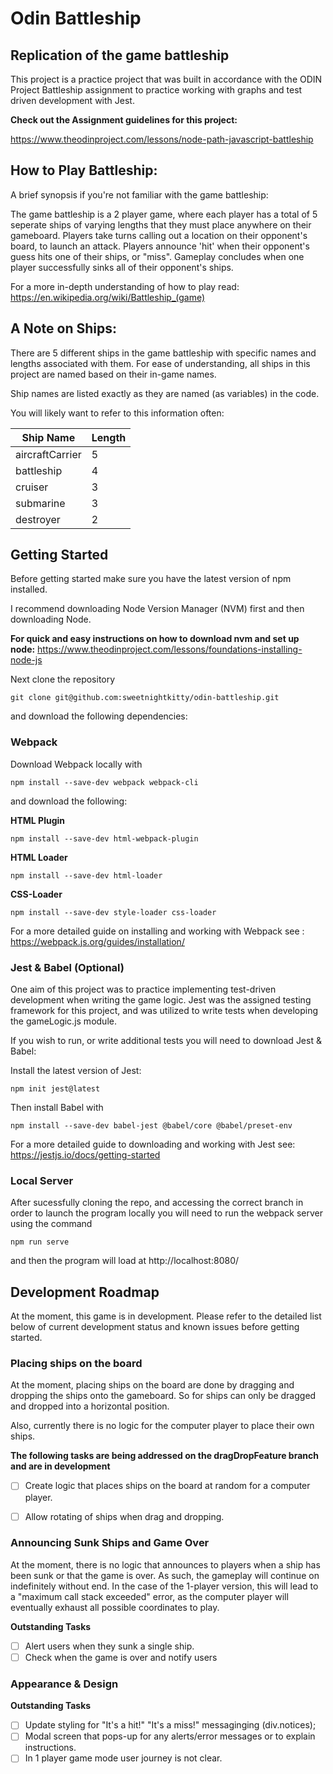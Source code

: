 # Odin Battleship

## Replication of the game battleship

This project is a practice project that was built in accordance with the ODIN Project Battleship assignment to practice working with graphs and test driven development with Jest.

**Check out the Assignment guidelines for this project:**

https://www.theodinproject.com/lessons/node-path-javascript-battleship



## How to Play Battleship:

A brief synopsis if you're not familiar with the game battleship: 

The game battleship is a 2 player game, where each player has a total of 5 seperate ships of varying lengths that they must place anywhere on their gameboard. Players take turns calling out a location on their opponent's board, to launch an attack. Players announce 'hit' when their opponent's guess hits one of their ships, or "miss". Gameplay concludes when one player successfully sinks all of their opponent's ships.  

For a more in-depth understanding of how to play read: https://en.wikipedia.org/wiki/Battleship_(game) 



## A Note on Ships:

There are 5 different ships in the game battleship with specific names and lengths associated with them. For ease of understanding, all ships in this project are named based on their in-game names. 

Ship names are listed exactly as they are named (as variables) in the code.

You will likely want to refer to this information often:

|  **Ship Name**  | **Length** |
| --------------- | ---------- |
| aircraftCarrier |      5     |
| battleship      |      4     |
| cruiser         |      3     |
| submarine       |      3     |
| destroyer       |      2     |


## Getting Started

Before getting started make sure you have the latest version of npm installed.

I recommend downloading Node Version Manager (NVM) first and then downloading Node.

**For quick and easy instructions on how to download nvm and set up node:** https://www.theodinproject.com/lessons/foundations-installing-node-js

Next clone the repository
```
git clone git@github.com:sweetnightkitty/odin-battleship.git
```

and download the following dependencies:


### Webpack

Download Webpack locally with
```
npm install --save-dev webpack webpack-cli
```
and download the following:


**HTML Plugin**
```
npm install --save-dev html-webpack-plugin
```


**HTML Loader**
```
npm install --save-dev html-loader
```


**CSS-Loader**
```
npm install --save-dev style-loader css-loader

```
For a more detailed guide on installing and working with Webpack see : https://webpack.js.org/guides/installation/



### Jest & Babel (Optional)

One aim of this project was to practice implementing test-driven development when writing the game logic. Jest was the assigned testing framework for this project, and was utilized to write tests when developing the gameLogic.js module. 

If you wish to run, or write additional tests you will need to download Jest & Babel:

Install the latest version of Jest:

```
npm init jest@latest
``` 

Then install Babel with

```
npm install --save-dev babel-jest @babel/core @babel/preset-env
```

For a more detailed guide to downloading and working with Jest see: https://jestjs.io/docs/getting-started


### Local Server

After sucessfully cloning the repo, and accessing the correct branch in order to launch the program locally you will need to run the webpack server using the command

```
npm run serve
```
and then the program will load at http://localhost:8080/ 



## Development Roadmap

At the moment, this game is in development. Please refer to the detailed list below of current development status and known issues before getting started.


### Placing ships on the board

At the moment, placing ships on the board are done by dragging and dropping the ships onto the gameboard. So for ships can only be dragged and dropped into a horizontal position.

Also, currently there is no logic for the computer player to place their own ships.

**The following tasks are being addressed on the dragDropFeature branch and are in development**
- [ ] Create logic that places ships on the board at random for a computer player.
- [ ] Allow rotating of ships when drag and dropping.


### Announcing Sunk Ships and Game Over

At the moment, there is no logic that announces to players when a ship has been sunk or that the game is over. As such, the gameplay will continue on indefinitely without end.  In the case of the 1-player version, this will lead to a "maximum call stack exceeded" error, as the computer player will eventually exhaust all possible coordinates to play. 

**Outstanding Tasks**
- [ ] Alert users when they sunk a single ship.
- [ ] Check when the game is over and notify users

### Appearance & Design

**Outstanding Tasks** 
- [ ] Update styling for "It's a hit!" "It's a miss!" messaginging (div.notices);
- [ ] Modal screen that pops-up for any alerts/error messages or to explain instructions.
- [ ] In 1 player game mode user journey is not clear.